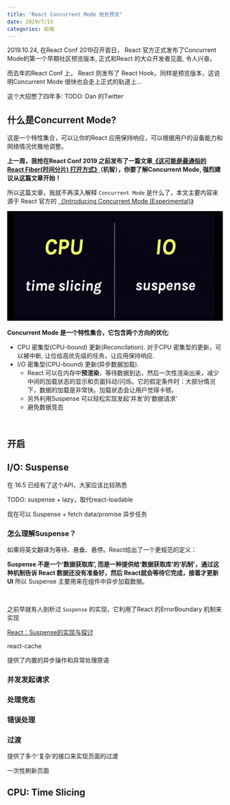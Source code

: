 ```yaml
---
title: "React Concurrent Mode 抢先预览"
date: 2019/7/15
categories: 前端
---
```


2019.10.24, 在React Conf 2019召开首日， React 官方正式发布了Concurrent Mode的第一个早期社区预览版本, 正式和React 的大众开发者见面, 令人兴奋。

而去年的React Conf 上， React 则发布了 React Hook，同样是预览版本，这说明Concurrent Mode 很快也会走上正式的轨道上...

这个大招憋了四年多: TODO: Dan 的Twitter

## 什么是Concurrent Mode?

这是一个特性集合，可以让你的React 应用保持响应，可以根据用户的设备能力和网络情况优雅地调整。

**上一周，我抢在React Conf 2019 之前发布了一篇文章[《这可能是最通俗的 React Fiber(时间分片) 打开方式》](https://juejin.im/post/5dadc6045188255a270a0f85)（机智），你要了解Concurrent Mode, 强烈建议从这篇文章开始！**

所以这篇文章，我就不再深入解释 `Concurrent Mode` 是什么了，本文主要内容来源于 React 官方的 [《Introducing Concurrent Mode (Experimental)》](https://reactjs.org/docs/concurrent-mode-intro.html)

![](/images/concurrent-mode/cpu-vs-io.jpg)

**Concurrent Mode 是一个特性集合，它包含两个方向的优化**:

- CPU 密集型(CPU-bound) 更新(Reconcilation). 对于CPU 密集型的更新，可以被中断, 让位给高优先级的任务，让应用保持响应.
- I/O 密集型(CPU-bound) 更新(异步数据加载). 
  - React 可以在内存中**预渲染**，等待数据到达，然后一次性渲染出来，减少中间的加载状态的显示和页面抖动/闪烁。它的假定条件时：大部分情况下，数据的加载是非常快。加载状态会让用户觉得卡顿。
  - 另外利用Suspense 可以轻松实现发起‘并发’的‘数据请求’
  - 避免数据竞态

<br>

## 开启

## I/O: Suspense

在 16.5 已经有了这个API，大家应该比较熟悉

TODO: suspense + lazy，取代react-loadable

现在可以
Suspense + fetch data/promise  异步任务

### 怎么理解Suspense？

如果将英文翻译为等待、悬垂、悬停。React给出了一个更规范的定义：

**Suspense 不是一个‘数据获取库’, 而是一种提供给‘数据获取库’的‘机制’，通过这种机制告诉 React 数据还没有准备好，然后 React就会等待它完成，接着才更新UI** 所以 Suspense 主要用来在组件中异步加载数据。

<br>

之前早就有人剖析过 `Suspense` 的实现，它利用了React 的ErrorBoundary 机制来实现

[React：Suspense的实现与探讨](https://zhuanlan.zhihu.com/p/34210780)

react-cache

提供了内置的异步操作和异常处理原语

### 并发发起请求

### 处理竞态

### 错误处理

### 过渡

提供了多个‘复杂’的接口来实现页面的过渡

一次性刷新页面

## CPU: Time Slicing
